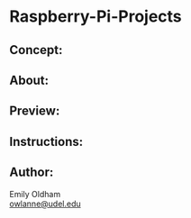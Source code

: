 # Raspberry-Pi-Projects

## Concept: 

## About: 

## Preview: 

## Instructions:

## Author: 
Emily Oldham <br>
owlanne@udel.edu <br>

